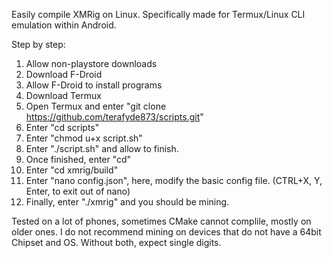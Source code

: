 Easily compile XMRig on Linux. Specifically made for Termux/Linux CLI emulation within Android.

Step by step:
1) Allow non-playstore downloads
2) Download F-Droid
3) Allow F-Droid to install programs
4) Download Termux
5) Open Termux and enter "git clone https://github.com/terafyde873/scripts.git"
6) Enter "cd scripts"
7) Enter "chmod u+x script.sh"
8) Enter "./script.sh" and allow to finish.
9) Once finished, enter "cd"
10) Enter "cd xmrig/build"
11) Enter "nano config.json", here, modify the basic config file. (CTRL+X, Y, Enter, to exit out of nano)
12) Finally, enter "./xmrig" and you should be mining.

Tested on a lot of phones, sometimes CMake cannot complile, mostly on older ones.
I do not recommend mining on devices that do not have a 64bit Chipset and OS. Without both, expect single digits.
